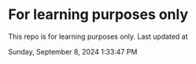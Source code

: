 # For learning purposes only
This repo is for learning purposes only.
Last updated at

Sunday, September 8, 2024 1:33:47 PM

